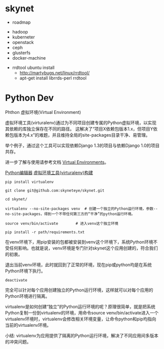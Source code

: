 # skynet

* roadmap
 - hadoop 
 - kuberneter 
 - openstack
 - ceph
 - glusterfs
 - docker-machine

* rrdtool ubuntu install
   - http://martybugs.net/linux/rrdtool/
   - apt-get install librrds-perl rrdtool

# Python Dev

Phthon 虚拟环境(Virtual Environment)

虚拟环境工具(virturalenv)通过为不同项目创建专属的Python虚拟环境，以实现其依赖的库独立保存在不同的路径。 这解决了“项目X依赖包版本1.x，但项目Y依赖包版本为4.x”的难题，并且维持全局的site-packages目录干净、易管理。

举个例子，通过这个工具可以实现依赖Django 1.3的项目与依赖Django 1.0的项目共存。

进一步了解与使用请参考文档 [Virtual Environments](http://github.com/kennethreitz/python-guide/blob/master/docs/dev/virtualenvs.rst)。

[Python编辑器](http://python.freelycode.com/contribution/list/2)
[虚拟环境工具(virturalenv)构建](http://www.liaoxuefeng.com/wiki/0014316089557264a6b348958f449949df42a6d3a2e542c000/001432712108300322c61f256c74803b43bfd65c6f8d0d0000)

```
pip install virtualenv

git clone git@github.com:skyneteye/skynet.git

cd skynet/

virtualenv --no-site-packages venv  # 创建一个独立的Python运行环境，参数--no-site-packages，得到一个不带任何第三方的“干净”的python运行环境。

source venv/bin/activate        # 进入venv这个独立环境

pip install -r path/requirements.txt
```

在venv环境下，用pip安装的包都被安装到venv这个环境下，系统Python环境不受任何影响。也就是说，venv环境是专门针对skynet这个应用创建的，符合我们的初衷。

退出当前venv环境，此时就回到了正常的环境，现在pip或python均是在系统Python环境下执行。

```
deactivate
```

完全可以针对每个应用创建独立的Python运行环境，这样就可以对每个应用的Python环境进行隔离。

virtualenv是如何创建“独立”的Python运行环境的呢？原理很简单，就是把系统Python复制一份到virtualenv的环境，用命令source venv/bin/activate进入一个virtualenv环境时，virtualenv会修改相关环境变量，让命令python和pip均指向当前的virtualenv环境。

小结: virtualenv为应用提供了隔离的Python运行环境，解决了不同应用间多版本的冲突问题。

